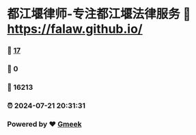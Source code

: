 # 都江堰律师-专注都江堰法律服务 :link: https://falaw.github.io/ 
### :page_facing_up: [17](https://falaw.github.io//tag.html) 
### :speech_balloon: 0 
### :hibiscus: 16213 
### :alarm_clock: 2024-07-21 20:31:31 
### Powered by :heart: [Gmeek](https://github.com/Meekdai/Gmeek)

